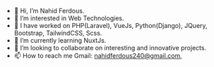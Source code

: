 - 👋 Hi, I’m Nahid Ferdous.
- 👀 I’m interested in Web Technologies.
- 🌱 I have worked on PHP(Laravel), VueJs, Python(Django), JQuery, Bootstrap, TailwindCSS, Scss.
- 🌱 I’m currently learning NuxtJs.
- 💞️ I’m looking to collaborate on interesting and innovative projects.
- 📫 How to reach me Gmail: nahidferdous240@gmail.com, 

<!---
nahidnfr123/nahidnfr123 is a ✨ special ✨ repository because its `README.md` (this file) appears on your GitHub profile.
You can click the Preview link to take a look at your changes.
--->
